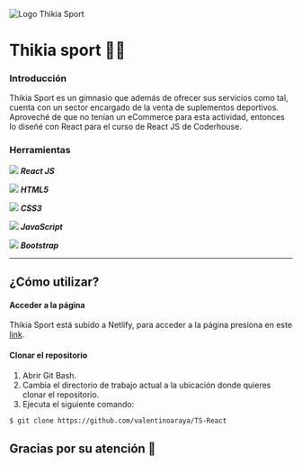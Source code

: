 ![Logo Thikia Sport](https://res.cloudinary.com/dyzoubfmd/image/upload/v1675086826/imgReadme/Banner_asesora_de_imagen_de_moda_elegante_beige__2_-removebg-preview_jpqvnf.png "Logo Thikia Sport")

# Thikia sport 🏋️‍♀️

### Introducción
Thikia Sport es un gimnasio que además de ofrecer sus servicios como tal, cuenta con un sector encargado de la venta de suplementos deportivos. Aproveché de que no tenían un eCommerce para esta actividad, entonces lo diseñé con React para el curso de React JS de Coderhouse.


### Herramientas

![](https://res.cloudinary.com/dyzoubfmd/image/upload/v1674935168/imgReadme/react-1-logo-png-transparent_1_gx0v1b.png)     ***React JS***

![](https://res.cloudinary.com/dyzoubfmd/image/upload/v1674935297/imgReadme/HTML5_logo_and_wordmark.svg_nvwfit.png)     ***HTML5***

![](https://res.cloudinary.com/dyzoubfmd/image/upload/v1674935304/imgReadme/CSS3_logo_and_wordmark.svg_yq9rtg.png) ***CSS3***

![](https://res.cloudinary.com/dyzoubfmd/image/upload/v1674935298/imgReadme/JavaScript-logo_pdesac.png)  ***JavaScript***

![](https://res.cloudinary.com/dyzoubfmd/image/upload/v1674935304/imgReadme/Bootstrap_logo.svg_fii7zv.png)   ***Bootstrap***

------------

## ¿Cómo utilizar?
#### Acceder a la página
Thikia Sport está subido a Netlify, para acceder a la página presiona en este [link](https://tsport.netlify.app/ "link").

#### Clonar el repositorio
1. Abrir Git Bash.
2. Cambia el directorio de trabajo actual a la ubicación donde quieres clonar el repositorio.
3. Ejecuta el siguiente comando:

```bash
$ git clone https://github.com/valentinoaraya/TS-React
```



## Gracias por su atención 💛
